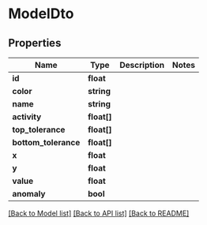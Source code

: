 # ModelDto

## Properties
Name | Type | Description | Notes
------------ | ------------- | ------------- | -------------
**id** | **float** |  | 
**color** | **string** |  | 
**name** | **string** |  | 
**activity** | **float[]** |  | 
**top_tolerance** | **float[]** |  | 
**bottom_tolerance** | **float[]** |  | 
**x** | **float** |  | 
**y** | **float** |  | 
**value** | **float** |  | 
**anomaly** | **bool** |  | 

[[Back to Model list]](../README.md#documentation-for-models) [[Back to API list]](../README.md#documentation-for-api-endpoints) [[Back to README]](../README.md)


